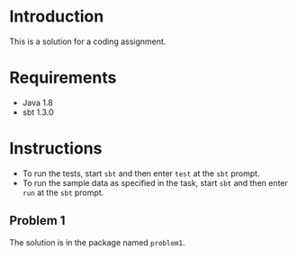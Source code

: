 # Introduction

This is a solution for a coding assignment.

# Requirements

- Java 1.8
- sbt 1.3.0

# Instructions

- To run the tests, start `sbt` and then enter `test` at the `sbt` prompt. 
- To run the sample data as specified in the task, start `sbt` and then enter `run` at the `sbt` prompt. 

## Problem 1

The solution is in the package named `problem1`. 